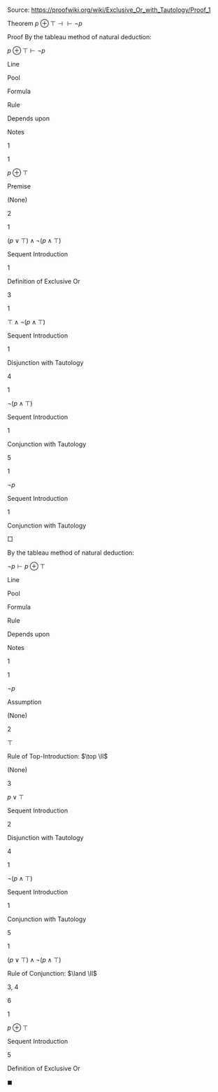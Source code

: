 # 

Source: https://proofwiki.org/wiki/Exclusive_Or_with_Tautology/Proof_1

Theorem
$p \oplus \top \dashv \vdash \neg p$


Proof
By the tableau method of natural deduction:


$p \oplus \top \vdash \neg p$


Line


Pool

Formula

Rule

Depends upon

Notes


1


1

$p \oplus \top$

Premise

(None)




2


1

$\left({p \lor \top} \right) \land \neg \left({p \land \top}\right)$

Sequent Introduction

1

Definition of Exclusive Or


3


1

$\top \land \neg \left({p \land \top}\right)$

Sequent Introduction

1

Disjunction with Tautology


4


1

$\neg \left({p \land \top}\right)$

Sequent Introduction

1

Conjunction with Tautology


5


1

$\neg p$

Sequent Introduction

1

Conjunction with Tautology

$\Box$

By the tableau method of natural deduction:


$\neg p \vdash p \oplus \top$


Line


Pool

Formula

Rule

Depends upon

Notes


1


1

$\neg p$

Assumption

(None)




2




$\top$

Rule of Top-Introduction: $\top \II$

(None)




3




$p \lor \top$

Sequent Introduction

2

Disjunction with Tautology


4


1

$\neg \left({p \land \top}\right)$

Sequent Introduction

1

Conjunction with Tautology


5


1

$\left({p \lor \top}\right) \land \neg \left({p \land \top}\right)$

Rule of Conjunction: $\land \II$

3, 4




6


1

$p \oplus \top$

Sequent Introduction

5

Definition of Exclusive Or

$\blacksquare$





